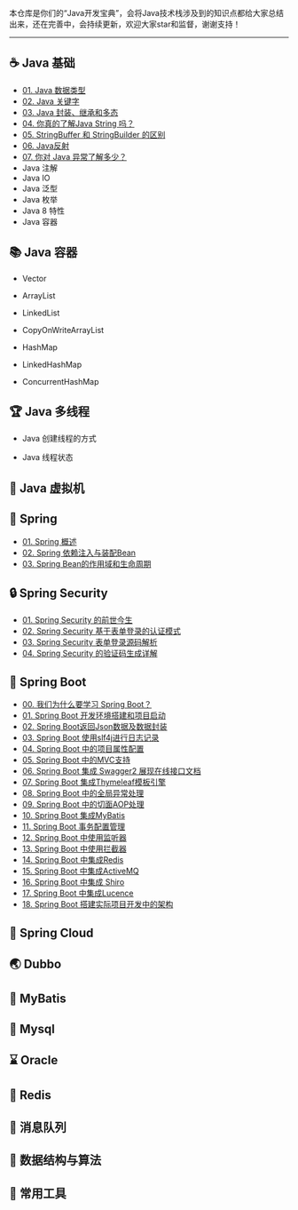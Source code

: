本仓库是你们的“Java开发宝典”，会将Java技术栈涉及到的知识点都给大家总结出来，还在完善中，会持续更新，欢迎大家star和监督，谢谢支持！

------

##  ☕ Java 基础

* [01. Java 数据类型](https://github.com/eson15/javaAll/blob/master/JavaBase/01.%20Java%20%E6%95%B0%E6%8D%AE%E7%B1%BB%E5%9E%8B.md)
* [02. Java 关键字](https://github.com/eson15/javaAll/blob/master/JavaBase/02.%20Java%20%E5%85%B3%E9%94%AE%E5%AD%97.md)
* [03. Java 封装、继承和多态](https://github.com/eson15/javaAll/blob/master/JavaBase/03.%20Java%20%E7%9A%84%E4%B8%89%E5%A4%A7%E7%89%B9%E6%80%A7%E2%80%94%E5%B0%81%E8%A3%85%E3%80%81%E7%BB%A7%E6%89%BF%E3%80%81%E5%A4%9A%E6%80%81.md)
* [04. 你真的了解Java String 吗？](https://github.com/eson15/javaAll/blob/master/JavaBase/04.%20%E4%BD%A0%E7%9C%9F%E7%9A%84%E4%BA%86%E8%A7%A3%20Java%20%E4%B8%AD%E7%9A%84%20String%20%E5%90%97.md)
* [05. StringBuffer 和 StringBuilder 的区别](https://github.com/eson15/javaAll/blob/master/JavaBase/05.%20StringBuffer%20%E5%92%8C%20StringBuilder%20%E7%9A%84%E5%8C%BA%E5%88%AB.md)
* [06. Java反射](https://github.com/eson15/javaAll/blob/master/JavaBase/06.%20Java%E5%8F%8D%E5%B0%84%E8%AF%A6%E8%A7%A3.md)
* [07. 你对 Java 异常了解多少？](https://github.com/eson15/javaAll/blob/master/JavaBase/07.%20%E4%BD%A0%E5%AF%B9%20Java%20%E5%BC%82%E5%B8%B8%E4%BA%86%E8%A7%A3%E5%A4%9A%E5%B0%91.md)
* Java 注解
* Java IO
* Java 泛型
* Java 枚举
* Java 8 特性
* Java 容器

## 📚 Java 容器
* Vector

* ArrayList

* LinkedList

* CopyOnWriteArrayList

* HashMap

* LinkedHashMap

* ConcurrentHashMap


## 🏆 Java 多线程

* Java 创建线程的方式

* Java 线程状态



## 🥇 Java 虚拟机

## 🌳 Spring
* [01. Spring 概述](https://github.com/eson15/javaAll/blob/master/Spring/01.%20Spring%20%E6%A6%82%E8%BF%B0.md)
* [02. Spring 依赖注入与装配Bean](https://github.com/eson15/javaAll/blob/master/Spring/02.%20Spring%20%E4%BE%9D%E8%B5%96%E6%B3%A8%E5%85%A5%E4%B8%8E%E8%A3%85%E9%85%8DBean.md)
* [03. Spring Bean的作用域和生命周期](https://github.com/eson15/javaAll/blob/master/Spring/03.%20Spring%20Bean%E7%9A%84%E4%BD%9C%E7%94%A8%E5%9F%9F%E5%92%8C%E7%94%9F%E5%91%BD%E5%91%A8%E6%9C%9F.md) 

## 🔒 Spring Security
* [01. Spring Security 的前世今生](https://github.com/eson15/javaAll/blob/master/SpringSecurity/01.%20%E6%A6%82%E8%BF%B0%EF%BC%9ASpringSecurity%E7%9A%84%E5%89%8D%E4%B8%96%E4%BB%8A%E7%94%9F.md)
* [02. Spring Security 基于表单登录的认证模式](https://github.com/eson15/javaAll/blob/master/SpringSecurity/02.%20Spring%20Security%20%E5%9F%BA%E4%BA%8E%E8%A1%A8%E5%8D%95%E7%99%BB%E5%BD%95%E7%9A%84%E8%AE%A4%E8%AF%81%E6%A8%A1%E5%BC%8F.md)
* [03. Spring Security 表单登录源码解析](https://github.com/eson15/javaAll/blob/master/SpringSecurity/03.%20Spring%20Security%20%E8%A1%A8%E5%8D%95%E7%99%BB%E5%BD%95%E6%BA%90%E7%A0%81%E8%A7%A3%E6%9E%90.md)
* [04. Spring Security 的验证码生成详解](https://github.com/eson15/javaAll/blob/master/SpringSecurity/04.%20Spring%20Security%20%E7%9A%84%E9%AA%8C%E8%AF%81%E7%A0%81%E7%94%9F%E6%88%90%E8%AF%A6%E8%A7%A3.md)

## 🧶 Spring Boot

* [00. 我们为什么要学习 Spring Boot？](https://github.com/eson15/javaAll/blob/master/SpringBoot/00.%20%E6%88%91%E4%BB%AC%E4%B8%BA%E4%BB%80%E4%B9%88%E8%A6%81%E5%AD%A6%E4%B9%A0SpringBoot.md)
* [01. Spring Boot 开发环境搭建和项目启动](https://github.com/eson15/javaAll/blob/master/SpringBoot/01.%20Spring%20Boot%20%E5%BC%80%E5%8F%91%E7%8E%AF%E5%A2%83%E6%90%AD%E5%BB%BA%E5%92%8C%E9%A1%B9%E7%9B%AE%E5%90%AF%E5%8A%A8.md)
* [02. Spring Boot返回Json数据及数据封装](https://github.com/eson15/javaAll/blob/master/SpringBoot/02.%20Spring%20Boot%E8%BF%94%E5%9B%9EJson%E6%95%B0%E6%8D%AE%E5%8F%8A%E6%95%B0%E6%8D%AE%E5%B0%81%E8%A3%85.md)
* [03. Spring Boot 使用slf4j进行日志记录](https://github.com/eson15/javaAll/blob/master/SpringBoot/03.%20Spring%20Boot%20%E4%BD%BF%E7%94%A8slf4j%E8%BF%9B%E8%A1%8C%E6%97%A5%E5%BF%97%E8%AE%B0%E5%BD%95.md)
* [04. Spring Boot 中的项目属性配置](https://github.com/eson15/javaAll/blob/master/SpringBoot/04.%20Spring%20Boot%20%E4%B8%AD%E7%9A%84%E9%A1%B9%E7%9B%AE%E5%B1%9E%E6%80%A7%E9%85%8D%E7%BD%AE.md)
* [05. Spring Boot 中的MVC支持](https://github.com/eson15/javaAll/blob/master/SpringBoot/05.%20Spring%20Boot%20%E4%B8%AD%E7%9A%84MVC%E6%94%AF%E6%8C%81.md)
* [06. Spring Boot 集成 Swagger2 展现在线接口文档](https://github.com/eson15/javaAll/blob/master/SpringBoot/06.%20Spring%20Boot%20%E9%9B%86%E6%88%90%20Swagger2%20%E5%B1%95%E7%8E%B0%E5%9C%A8%E7%BA%BF%E6%8E%A5%E5%8F%A3%E6%96%87%E6%A1%A3.md)
* [07. Spring Boot 集成Thymeleaf模板引擎](https://github.com/eson15/javaAll/blob/master/SpringBoot/07.%20Spring%20Boot%20%E9%9B%86%E6%88%90Thymeleaf%E6%A8%A1%E6%9D%BF%E5%BC%95%E6%93%8E.md)
* [08. Spring Boot 中的全局异常处理](https://github.com/eson15/javaAll/blob/master/SpringBoot/08.%20Spring%20Boot%20%E4%B8%AD%E7%9A%84%E5%85%A8%E5%B1%80%E5%BC%82%E5%B8%B8%E5%A4%84%E7%90%86.md)
* [09. Spring Boot 中的切面AOP处理](https://github.com/eson15/javaAll/blob/master/SpringBoot/09.%20Spring%20Boot%20%E4%B8%AD%E7%9A%84%E5%88%87%E9%9D%A2AOP%E5%A4%84%E7%90%86.md)
* [10. Spring Boot 集成MyBatis](https://github.com/eson15/javaAll/blob/master/SpringBoot/10.%20Spring%20Boot%20%E9%9B%86%E6%88%90MyBatis.md)
* [11. Spring Boot 事务配置管理](https://github.com/eson15/javaAll/blob/master/SpringBoot/11.%20Spring%20Boot%20%E4%BA%8B%E5%8A%A1%E9%85%8D%E7%BD%AE%E7%AE%A1%E7%90%86.md)
* [12. Spring Boot 中使用监听器](https://github.com/eson15/javaAll/blob/master/SpringBoot/12.%20Spring%20Boot%20%E4%B8%AD%E4%BD%BF%E7%94%A8%E7%9B%91%E5%90%AC%E5%99%A8.md)
* [13. Spring Boot 中使用拦截器](https://github.com/eson15/javaAll/blob/master/SpringBoot/13.%20Spring%20Boot%20%E4%B8%AD%E4%BD%BF%E7%94%A8%E6%8B%A6%E6%88%AA%E5%99%A8.md)
* [14. Spring Boot 中集成Redis](https://github.com/eson15/javaAll/blob/master/SpringBoot/14.%20Spring%20Boot%20%E4%B8%AD%E9%9B%86%E6%88%90Redis.md)
* [15. Spring Boot 中集成ActiveMQ](https://github.com/eson15/javaAll/blob/master/SpringBoot/15.%20Spring%20Boot%20%E4%B8%AD%E9%9B%86%E6%88%90ActiveMQ.md)
* [16. Spring Boot 中集成 Shiro](https://github.com/eson15/javaAll/blob/master/SpringBoot/16.%20Spring%20Boot%20%E4%B8%AD%E9%9B%86%E6%88%90%20Shiro.md)
* [17. Spring Boot 中集成Lucence](https://github.com/eson15/javaAll/blob/master/SpringBoot/17.%20Spring%20Boot%20%E4%B8%AD%E9%9B%86%E6%88%90Lucence.md)
* [18. Spring Boot 搭建实际项目开发中的架构](https://github.com/eson15/javaAll/blob/master/SpringBoot/18.%20Spring%20Boot%20%E6%90%AD%E5%BB%BA%E5%AE%9E%E9%99%85%E9%A1%B9%E7%9B%AE%E5%BC%80%E5%8F%91%E4%B8%AD%E7%9A%84%E6%9E%B6%E6%9E%84.md)

## 🚀 Spring Cloud

## 🌏 Dubbo

## 🍳 MyBatis

## 📯 Mysql

## ⌛ Oracle

## 🍰 Redis

## 🚦 消息队列

## 🌈 数据结构与算法

## 🔧 常用工具














